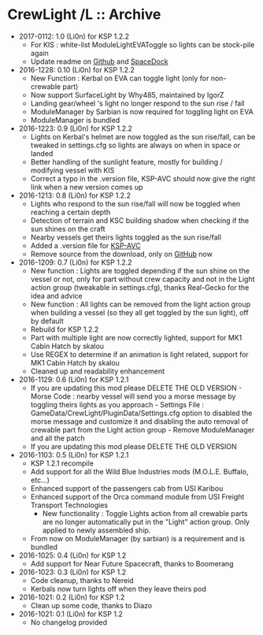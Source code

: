 # CrewLight /L :: Archive

* 2017-0112: 1.0 (Li0n) for KSP 1.2.2
	+ For KIS : white-list ModuleLightEVAToggle so lights can be stock-pile again
	+ Update readme on [Github](https://github.com/Li0n-0/CrewLight/releases) and [SpaceDock](http://spacedock.info/mod/1012/Crew%20Light)
* 2016-1228: 0.10 (Li0n) for KSP 1.2.2
	+ New Function : Kerbal on EVA can toggle light (only for non-crewable part)
	+ Now support SurfaceLight by Why485, maintained by IgorZ
	+ Landing gear/wheel 's light no longer respond to the sun rise / fall
	+ ModuleManager by Sarbian is now required for toggling light on EVA
	+ ModuleManager is bundled
* 2016-1223: 0.9 (Li0n) for KSP 1.2.2
	+ Lights on Kerbal's helmet are now toggled as the sun rise/fall, can be tweaked in settings.cfg so lights are always on when in space or landed
	+ Better handling of the sunlight feature, mostly for building / modifying vessel with KIS
	+ Correct a typo in the .version file, KSP-AVC should now give the right link when a new version comes up
* 2016-1213: 0.8 (Li0n) for KSP 1.2.2
	+ Lights who respond to the sun rise/fall will now be toggled when reaching a certain depth
	+ Detection of terrain and KSC building shadow when checking if the sun shines on the craft
	+ Nearby vessels get theirs lights toggled as the sun rise/fall
	+ Added a .version file for [KSP-AVC](http://forum.kerbalspaceprogram.com/index.php?/topic/72169-12-ksp-avc-add-on-version-checker-plugin-1162-miniavc-ksp-avc-online-2016-10-13/)
	+ Remove source from the download, only on [GitHub](https://github.com/Li0n-0/CrewLight) now
* 2016-1209: 0.7 (Li0n) for KSP 1.2.2
	+ New function : Lights are toggled depending if the sun shine on the vessel or not, only for part without crew capacity and not in the Light action group (tweakable in settings.cfg), thanks Real-Gecko for the idea and advice
	+ New function : All lights can be removed from the light action group when building a vessel (so they all get toggled by the sun light), off by default
	+ Rebuild for KSP 1.2.2
	+ Part with multiple light are now correctly lighted, support for MK1 Cabin Hatch by skalou
	+ Use REGEX to determine if an animation is light related, support for MK1 Cabin Hatch by skalou
	+ Cleaned up and readability enhancement
* 2016-1129: 0.6 (Li0n) for KSP 1.2.1
	+ If you are updating this mod please DELETE THE OLD VERSION
			- Morse Code : nearby vessel will send you a morse message by toggling theirs lights as you approach
			- Settings File : GameData/CrewLight/PluginData/Settings.cfg option to disabled the morse message and customize it and disabling the auto removal of crewable part from the Light action group
			- Remove ModuleManager and all the patch
	+ If you are updating this mod please DELETE THE OLD VERSION
* 2016-1103: 0.5 (Li0n) for KSP 1.2.1
	+ KSP 1.2.1 recompile
	+ Add support for all the Wild Blue Industries mods (M.O.L.E. Buffalo, etc...)
	+ Enhanced support of the passengers cab from USI Karibou
	+ Enhanced support of the Orca command module from USI Freight Transport Technologies
		- New functionality : Toggle Lights action from all crewable parts are no longer automatically put in the "Light" action group. Only applied to newly assembled ship.
	+ From now on ModuleManager (by sarbian) is a requirement and is bundled
* 2016-1025: 0.4 (Li0n) for KSP 1.2
	+ Add support for Near Future  Spacecraft, thanks to Boomerang
* 2016-1023: 0.3 (Li0n) for KSP 1.2
	+ Code cleanup, thanks to Nereid
	+ Kerbals now turn lights off when they leave theirs pod
* 2016-1021: 0.2 (Li0n) for KSP 1.2
	+ Clean up some code, thanks to Diazo
* 2016-1021: 0.1 (Li0n) for KSP 1.2
	+ No changelog provided
